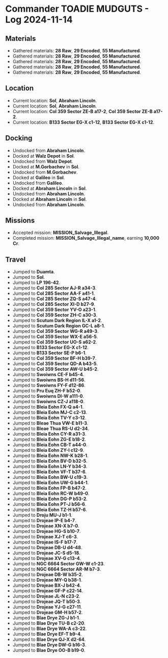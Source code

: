 # Commander TOADIE MUDGUTS - Log 2024-11-14

## Materials
- Gathered materials: **28 Raw**, **29 Encoded**, **55 Manufactured**.
- Gathered materials: **28 Raw**, **29 Encoded**, **55 Manufactured**.
- Gathered materials: **28 Raw**, **29 Encoded**, **55 Manufactured**.
- Gathered materials: **28 Raw**, **29 Encoded**, **55 Manufactured**.
- Gathered materials: **28 Raw**, **29 Encoded**, **55 Manufactured**.

## Location
- Current location: **Sol**, **Abraham Lincoln**.
- Current location: **Sol**, **Abraham Lincoln**.
- Current location: **Col 359 Sector ZE-B a17-2**, **Col 359 Sector ZE-B a17-2**.
- Current location: **B133 Sector EG-X c1-12**, **B133 Sector EG-X c1-12**.

## Docking
- Undocked from **Abraham Lincoln**.
- Docked at **Walz Depot** in **Sol**.
- Undocked from **Walz Depot**.
- Docked at **M.Gorbachev** in **Sol**.
- Undocked from **M.Gorbachev**.
- Docked at **Galileo** in **Sol**.
- Undocked from **Galileo**.
- Docked at **Abraham Lincoln** in **Sol**.
- Undocked from **Abraham Lincoln**.
- Docked at **Abraham Lincoln** in **Sol**.
- Undocked from **Abraham Lincoln**.

## Missions
- Accepted mission: **MISSION_Salvage_Illegal**.
- Completed mission: **MISSION_Salvage_Illegal_name**, earning **10,000 Cr**.

## Travel
- Jumped to **Duamta**.
- Jumped to **Sol**.
- Jumped to **LP 196-42**.
- Jumped to **Col 285 Sector AJ-R a34-3**.
- Jumped to **Col 285 Sector AA-F a41-1**.
- Jumped to **Col 285 Sector ZQ-S a47-4**.
- Jumped to **Col 285 Sector XI-D b27-9**.
- Jumped to **Col 359 Sector YV-O a23-1**.
- Jumped to **Col 359 Sector ZH-C a30-3**.
- Jumped to **Scutum Dark Region IL-X a1-2**.
- Jumped to **Scutum Dark Region GC-L a8-1**.
- Jumped to **Col 359 Sector WG-R a49-3**.
- Jumped to **Col 359 Sector WX-E a56-5**.
- Jumped to **Col 359 Sector UO-S a62-2**.
- Jumped to **B133 Sector EG-X c1-12**.
- Jumped to **B133 Sector SE-P b6-1**.
- Jumped to **Col 359 Sector BF-H b39-7**.
- Jumped to **Col 359 Sector QD-A b43-5**.
- Jumped to **Col 359 Sector AW-U b45-2**.
- Jumped to **Swoiwns CE-F b45-4**.
- Jumped to **Swoiwns BS-H d11-56**.
- Jumped to **Swoiwns FY-F d12-86**.
- Jumped to **Pru Euq ZH-F b52-0**.
- Jumped to **Swoiwns DI-W a111-0**.
- Jumped to **Swoiwns CZ-J a118-0**.
- Jumped to **Bleia Eohn FX-Q a4-1**.
- Jumped to **Bleia Eohn MJ-C c2-13**.
- Jumped to **Bleia Eohn TV-Y c3-12**.
- Jumped to **Bleae Thua VW-E b11-3**.
- Jumped to **Bleae Thua RS-U d2-34**.
- Jumped to **Bleia Eohn CY-R a31-3**.
- Jumped to **Bleia Eohn ZG-E b18-2**.
- Jumped to **Bleia Eohn CB-T a44-0**.
- Jumped to **Bleia Eohn ZY-I c12-9**.
- Jumped to **Bleia Eohn NW-K b28-1**.
- Jumped to **Bleia Eohn BV-D b32-5**.
- Jumped to **Bleia Eohn LN-Y b34-3**.
- Jumped to **Bleia Eohn VF-T b37-6**.
- Jumped to **Bleia Eohn BW-U c19-3**.
- Jumped to **Bleia Eohn UW-G b44-1**.
- Jumped to **Bleia Eohn FP-B b47-2**.
- Jumped to **Bleia Eohn RC-W b49-0**.
- Jumped to **Bleia Eohn DG-P b53-2**.
- Jumped to **Bleia Eohn PT-J b56-6**.
- Jumped to **Bleia Eohn TZ-H b57-6**.
- Jumped to **Droju MU-J b1-1**.
- Jumped to **Drojeae IP-E b4-7**.
- Jumped to **Drojeae XN-X b7-0**.
- Jumped to **Drojeae HG-S b10-7**.
- Jumped to **Drojeae XJ-T c6-3**.
- Jumped to **Drojeae IS-F b17-7**.
- Jumped to **Drojeae DB-U d4-48**.
- Jumped to **Drojeae JC-S d5-18**.
- Jumped to **Drojeae XV-G c13-4**.
- Jumped to **NGC 6664 Sector GW-W c1-23**.
- Jumped to **NGC 6664 Sector AR-M b7-3**.
- Jumped to **Drojeae DB-W b35-2**.
- Jumped to **Drojeae MY-Q b38-1**.
- Jumped to **Drojeae BX-J b42-4**.
- Jumped to **Drojeae GF-P c22-14**.
- Jumped to **Drojeae JL-N c23-2**.
- Jumped to **Drojeae JQ-T b50-3**.
- Jumped to **Drojeae YJ-G c27-11**.
- Jumped to **Drojeae GM-H b57-2**.
- Jumped to **Blae Drye ZG-J b1-1**.
- Jumped to **Blae Drye TU-B c2-20**.
- Jumped to **Blae Drye WA-A c3-22**.
- Jumped to **Blae Drye EF-T b9-4**.
- Jumped to **Blae Drye QJ-X d2-64**.
- Jumped to **Blae Drye DW-G b16-3**.
- Jumped to **Blae Drye OO-B b19-0**.


